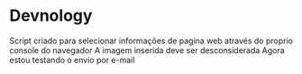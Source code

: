# Devnology
Script criado para selecionar informações de pagina web através do proprio console do navegador
 A imagem inserida deve ser desconsiderada
Agora estou testando o envio por e-mail
